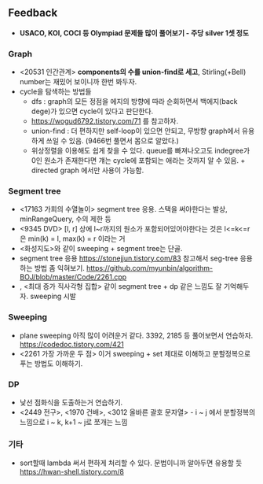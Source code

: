 ## Feedback
- **USACO, KOI, COCI 등 Olympiad 문제들 많이 풀어보기 - 주당 silver 1셋 정도**

### Graph

- <20531 인간관계> **components의 수를 union-find로 세고**, Stirling(+Bell) number는 재밌어 보이니까 한번 봐두자.
- cycle을 탐색하는 방법들 
  - dfs : graph의 모든 정점을 에지의 방향에 따라 순회하면서 백에지(back dege)가 있으면 cycle이 있다고 판단한다.
  - https://wogud6792.tistory.com/71 를 참고하자.
  - union-find : 더 편하지만 self-loop이 있으면 안되고, 무방향 graph에서 유용하게 쓰일 수 있음. (9466번 풀면서 몸으로 알았다.)
  - 위상정렬을 이용해도 쉽게 찾을 수 있다. queue를 빠져나오고도 indegree가 0인 원소가 존재한다면 걔는 cycle에 포함되는 애라는 것까지 알 수 있음. + directed graph 에서만 사용이 가능함. 

### Segment tree

- <17163 가희의 수열놀이> segment tree 응용. 스택을 써야한다는 발상, minRangeQuery, 수의 제한 등
- <9345 DVD> [l, r] 상에 l~r까지의 원소가 포함되어있어야한다는 것은 l<=k<=r 은 min(k) = l, max(k) = r 이라는 거
- <화성지도>와 같이 sweeping + segment tree는 단골.
- segment tree 응용 https://stonejjun.tistory.com/83 참고해서 seg-tree 응용하는 방법 좀 익혀보기.
  https://github.com/myunbin/algorithm-BOJ/blob/master/Code/2261.cpp
- <springborads>, <최대 증가 직사각형 집합> 같이 segment tree + dp 같은 느낌도 잘 기억해두자. sweeping 시발
  
### Sweeping

- plane sweeping 아직 많이 어려운거 같다. 3392, 2185 등 풀어보면서 연습하자. https://codedoc.tistory.com/421
- <2261 가장 가까운 두 점> 이거 sweeping + set 제대로 이해하고 분할정복으로 푸는 방법도 이해하기.

### DP

- 낯선 점화식을 도출하는거 연습하기.
- <2449 전구>, <1970 건배>, <3012 올바른 괄호 문자열> - i ~ j 에서 분할정복의 느낌으로 i ~ k, k+1 ~ j로 쪼개는 느낌

### 기타
- sort할때 lambda 써서 편하게 처리할 수 있다. 문법이니까 알아두면 유용할 듯 https://hwan-shell.tistory.com/8
